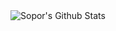 <img align="left" alt="Sopor's Github Stats" src="https://github-readme-stats-git-masterrstaa-rickstaa.vercel.app/api?username=Sopor&show_icons=true&include_all_commits=true&hide_border=true" />
